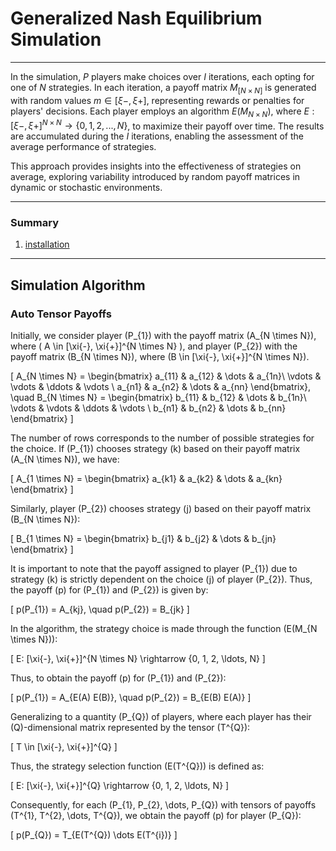 # Generalized Nash Equilibrium Simulation
---
In the simulation, $P$ players make choices over $I$ iterations, each opting for one of $N$ strategies. In each iteration, a payoff matrix $M_{[N \times N]}$ is generated with random values $m \in [\xi {-}, \xi {+}]$, representing rewards or penalties for players' decisions. Each player employs an algorithm $E(M_{N \times N})$, where $E: [\xi{-}, \xi{+}]^{N \times N} \to \{ 0, 1, 2, ..., N\}$, to maximize their payoff over time. The results are accumulated during the $I$ iterations, enabling the assessment of the average performance of strategies.

This approach provides insights into the effectiveness of strategies on average, exploring variability introduced by random payoff matrices in dynamic or stochastic environments.

---

### Summary

1. [installation](/docs/installation.md)


---
## Simulation Algorithm

### Auto Tensor Payoffs

Initially, we consider player \(P_{1}\) with the payoff matrix \(A_{N \times N}\), where \( A \in [\xi{-}, \xi{+}]^{N \times N} \), and player \(P_{2}\) with the payoff matrix \(B_{N \times N}\), where \(B \in [\xi{-}, \xi{+}]^{N \times N}\). 

\[ A_{N \times N} = \begin{bmatrix}
a_{11} & a_{12} & \dots & a_{1n}\\
\vdots & \vdots & \ddots & \vdots \\
a_{n1} & a_{n2} & \dots & a_{nn}
\end{bmatrix}, \quad B_{N \times N} = \begin{bmatrix}
b_{11} & b_{12} & \dots & b_{1n}\\
\vdots & \vdots & \ddots & \vdots \\
b_{n1} & b_{n2} & \dots & b_{nn}
\end{bmatrix}
\]

The number of rows corresponds to the number of possible strategies for the choice. If \(P_{1}\) chooses strategy \(k\) based on their payoff matrix \(A_{N \times N}\), we have:

\[ A_{1 \times N} = \begin{bmatrix} a_{k1} & a_{k2} & \dots & a_{kn} \end{bmatrix} \]

Similarly, player \(P_{2}\) chooses strategy \(j\) based on their payoff matrix \(B_{N \times N}\):

\[ B_{1 \times N} = \begin{bmatrix} b_{j1} & b_{j2} & \dots & b_{jn} \end{bmatrix} \]

It is important to note that the payoff assigned to player \(P_{1}\) due to strategy \(k\) is strictly dependent on the choice \(j\) of player \(P_{2}\). Thus, the payoff \(p\) for \(P_{1}\) and \(P_{2}\) is given by:

\[ p(P_{1}) = A_{kj}, \quad p(P_{2}) = B_{jk} \]

In the algorithm, the strategy choice is made through the function \(E(M_{N \times N})\):

\[ E:  [\xi{-}, \xi{+}]^{N \times N} \rightarrow  \{0, 1, 2, \ldots, N\} \]

Thus, to obtain the payoff \(p\) for \(P_{1}\) and \(P_{2}\):

\[ p(P_{1}) = A_{E(A) E(B)}, \quad p(P_{2}) = B_{E(B) E(A)} \]

Generalizing to a quantity \(P_{Q}\) of players, where each player has their \(Q\)-dimensional matrix represented by the tensor \(T^{Q}\):

\[ T \in [\xi{-}, \xi{+}]^{Q} \]

Thus, the strategy selection function \(E(T^{Q})\) is defined as:

\[ E:  [\xi{-}, \xi{+}]^{Q} \rightarrow  \{0, 1, 2, \ldots, N\} \]

Consequently, for each \(P_{1}, P_{2}, \dots, P_{Q}\) with tensors of payoffs \(T^{1}, T^{2}, \dots, T^{Q}\), we obtain the payoff \(p\) for player \(P_{Q}\):

\[ p(P_{Q}) = T_{E(T^{Q}) \dots E(T^{i})} \]